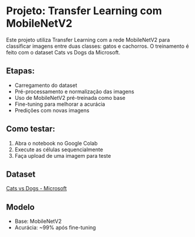 # Projeto: Transfer Learning com MobileNetV2

Este projeto utiliza Transfer Learning com a rede MobileNetV2 para classificar imagens entre duas classes: gatos e cachorros. O treinamento é feito com o dataset Cats vs Dogs da Microsoft.

## Etapas:
- Carregamento do dataset
- Pré-processamento e normalização das imagens
- Uso de MobileNetV2 pré-treinada como base
- Fine-tuning para melhorar a acurácia
- Predições com novas imagens

## Como testar:
1. Abra o notebook no Google Colab
2. Execute as células sequencialmente
3. Faça upload de uma imagem para teste

## Dataset
[Cats vs Dogs - Microsoft](https://www.microsoft.com/en-us/download/details.aspx?id=54765)

## Modelo
- Base: MobileNetV2
- Acurácia: ~99% após fine-tuning
